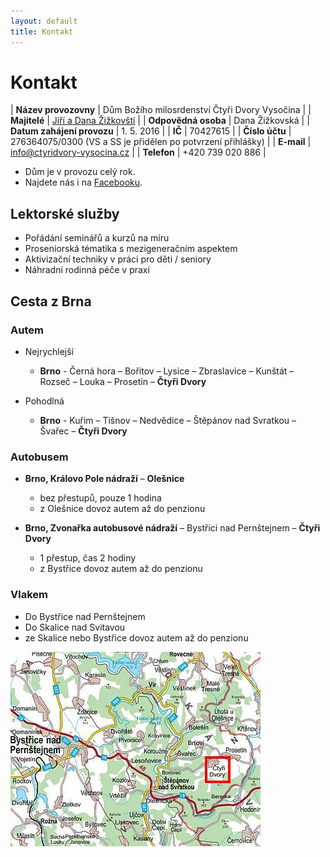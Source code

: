 ```yaml
---
layout: default
title: Kontakt
---
```


# Kontakt

| **Název provozovny**       | Dům Božího milosrdenství Čtyři Dvory Vysočina |
| **Majitelé**               | [Jiří a Dana Žižkovští](/domaci-a-lektori) |
| **Odpovědná osoba**        | Dana Žižkovská |
| **Datum zahájení provozu** | 1. 5. 2016 |
| **IČ**                     | 70427615 |
| **Číslo účtu**             | 276364075/0300 (VS a SS je přidělen po potvrzení přihlášky) |
| **E-mail**                 | [info@ctyridvory-vysocina.cz](mailto:info@ctyridvory-vysocina.cz) |
| **Telefon**                | +420 739 020 886 |

- Dům je v provozu celý rok.
- Najdete nás i na [Facebooku](https://www.facebook.com/DumBozihomilosrdenstvi/?ref=aymt_homepage_panel).

## Lektorské služby

- Pořádání seminářů a kurzů na míru
- Proseniorská tématika s mezigeneračním aspektem
- Aktivizační techniky v práci pro děti / seniory
- Náhradní rodinná péče v praxi

## Cesta z Brna

### Autem

- Nejrychlejší
  - **Brno** - Černá hora – Bořitov – Lysice – Zbraslavice – Kunštát – Rozseč – Louka – Prosetín – **Čtyři Dvory**

- Pohodlná
  - **Brno** - Kuřim – Tišnov – Nedvědice – Štěpánov nad Svratkou – Švařec – **Čtyři Dvory**

### Autobusem

- **Brno, Královo Pole nádraží** – **Olešnice**
  - bez přestupů, pouze 1 hodina
  - z Olešnice dovoz autem až do penzionu

- **Brno, Zvonařka autobusové nádraží** – Bystřici nad Pernštejnem – **Čtyři Dvory**
  - 1 přestup, čas 2 hodiny
  - z Bystřice dovoz autem až do penzionu

### Vlakem

- Do Bystřice nad Pernštejnem
- Do Skalice nad Svitavou
- ze Skalice nebo Bystřice dovoz autem až do penzionu

![Mapa](images/mapa.jpg)
